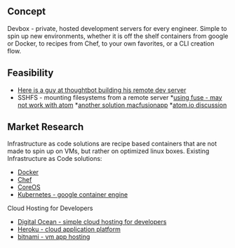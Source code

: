 ## Concept
Devbox - private, hosted development servers for every engineer. Simple to spin up new environments, whether it is off the shelf containers from google or Docker, to recipes from Chef, to your own favorites, or a CLI creation flow. 

## Feasibility

* [Here is a guy at thoughtbot building his remote dev server](https://robots.thoughtbot.com/remote-development-machine)
* SSHFS - mounting filesystems from a remote server 
  *[using fuse - may not work with atom](http://osxfuse.github.io/)
  *[another solution macfusionapp](http://macfusionapp.org/)
  *[atom.io discussion](https://discuss.atom.io/t/working-with-ssh/1737/11)


## Market Research

Infrastructure as code solutions are recipe based containers that are not made to spin up on VMs, but rather on optimized linux boxes. Existing Infrastructure as Code solutions:
* [Docker](www.docker.com)
* [Chef](https://www.chef.io/chef/)
* [CoreOS](https://coreos.com)
* [Kubernetes - google container engine](http://kubernetes.io/)

Cloud Hosting for Developers
* [Digital Ocean - simple cloud hosting for developers](https://www.digitalocean.com)
* [Heroku - cloud application platform](www.heroku.com)
* [bitnami - vm app hosting](www.bitnami.com)
 
